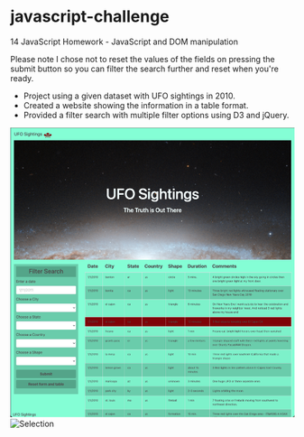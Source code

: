 # javascript-challenge
14 JavaScript Homework - JavaScript and DOM manipulation  
  
Please note I chose not to reset the values of the fields on pressing the submit button so you can filter the search further and reset when you're ready.

* Project using a given dataset with UFO sightings in 2010.
* Created a website showing the information in a table format.
* Provided a filter search with multiple filter options using D3 and jQuery.

![Initial](Website_screenshots/initial.png)
![Selection](Website_screenshots/selection.png)
